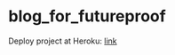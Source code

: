 # blog_for_futureproof

Deploy project at Heroku: [link](https://blog-for-futureproof.herokuapp.com/)
